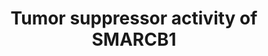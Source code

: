 ---
annotations:
- id: DOID:4451
  parent: disease of cellular proliferation
  type: Disease Ontology
  value: renal carcinoma
- id: PW:0001017
  parent: disease pathway
  type: Pathway Ontology
  value: renal cell carcinoma pathway
- id: PW:0001406
  parent: regulatory pathway
  type: Pathway Ontology
  value: SWI/SNF family mediated chromatin remodeling pathway
- id: PW:0000605
  parent: disease pathway
  type: Pathway Ontology
  value: cancer pathway
authors:
- Khanspers
- Fehrhart
- AgustinGV
communities:
- CPTAC
- Renal_Genomics
description: SMARCB1 is a core subunit proteins of the SWI/SNF chromatin remodeling
  complex, which interact with transcription factors at promoters and enhancers to
  modulate gene expression. Renal medullary carcinomas have been found to be deficient
  in SMARCB1 (BAF47) due to mutations. This pathway represents a summary of target
  genes and pathways implicated in the tumor suppression activity of SMARCB1.   This
  pathway is modeled after figure 2 of "Oncogenic roles of SMARCB1/INI1 and its deficient
  tumors" by Kohashi and Oda, https://www.ncbi.nlm.nih.gov/pubmed/28109176. Inactivating
  mutation of SMARCB1 in renal medullary carcinoma is indicated.  Proteins on this
  pathway have targeted assays available via the [https://assays.cancer.gov/available_assays?wp_id=WP4204
  CPTAC Assay Portal]
last-edited: 2019-12-04
ndex: b097affd-8b69-11eb-9e72-0ac135e8bacf
organisms:
- Homo sapiens
redirect_from:
- /index.php/Pathway:WP4204
- /instance/WP4204
revision: null
schema-jsonld:
- '@context': https://schema.org/
  '@id': https://wikipathways.github.io/pathways/WP4204.html
  '@type': Dataset
  creator:
    '@type': Organization
    name: WikiPathways
  description: SMARCB1 is a core subunit proteins of the SWI/SNF chromatin remodeling
    complex, which interact with transcription factors at promoters and enhancers
    to modulate gene expression. Renal medullary carcinomas have been found to be
    deficient in SMARCB1 (BAF47) due to mutations. This pathway represents a summary
    of target genes and pathways implicated in the tumor suppression activity of SMARCB1.   This
    pathway is modeled after figure 2 of "Oncogenic roles of SMARCB1/INI1 and its
    deficient tumors" by Kohashi and Oda, https://www.ncbi.nlm.nih.gov/pubmed/28109176.
    Inactivating mutation of SMARCB1 in renal medullary carcinoma is indicated.  Proteins
    on this pathway have targeted assays available via the [https://assays.cancer.gov/available_assays?wp_id=WP4204
    CPTAC Assay Portal]
  keywords:
  - ACTL6A
  - ACTL6B
  - ARID1A
  - ARID1B
  - CDK4
  - CDK6
  - CDKN2A
  - 'Canonical '
  - Cell Cycle
  - DPF1
  - DPF2
  - DPF3
  - EED
  - EZH2
  - GLI1
  - GLI2
  - GLI3
  - GLI4
  - H3F3A
  - H3F3B
  - Hedgehog Signaling
  - PTCH1
  - Polycomb pathway
  - RB1
  - RBBP4
  - SMARCA4
  - SMARCB1
  - SMARCC1
  - SMARCC2
  - SMARCD1
  - SMARCD2
  - SMARCD3
  - SMARCE1
  - SMO
  - SUZ12
  - Wnt Signaling
  license: CC0
  name: Tumor suppressor activity of SMARCB1
seo: CreativeWork
title: Tumor suppressor activity of SMARCB1
wpid: WP4204
---